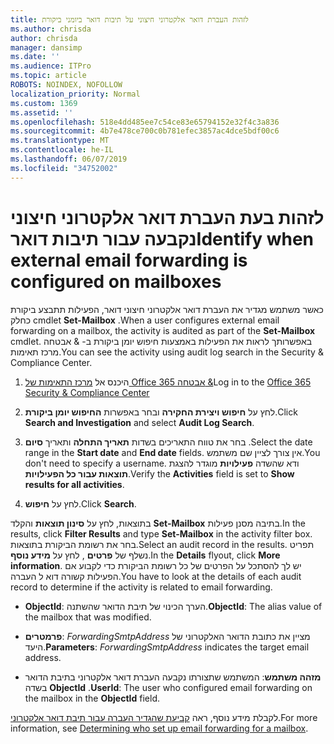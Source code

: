 ```yaml
---
title: לזהות העברת דואר אלקטרוני חיצוני על תיבות דואר ביומני ביקורת
ms.author: chrisda
author: chrisda
manager: dansimp
ms.date: ''
ms.audience: ITPro
ms.topic: article
ROBOTS: NOINDEX, NOFOLLOW
localization_priority: Normal
ms.custom: 1369
ms.assetid: ''
ms.openlocfilehash: 518e4dd485ee7c54ce83e65794152e32f4c3a836
ms.sourcegitcommit: 4b7e478ce700c0b781efec3857ac4dce5bdf00c6
ms.translationtype: MT
ms.contentlocale: he-IL
ms.lasthandoff: 06/07/2019
ms.locfileid: "34752002"
---
```

# <a name="identify-when-external-email-forwarding-is-configured-on-mailboxes"></a><span data-ttu-id="62fd4-102">לזהות בעת העברת דואר אלקטרוני חיצוני נקבעה עבור תיבות דואר</span><span class="sxs-lookup"><span data-stu-id="62fd4-102">Identify when external email forwarding is configured on mailboxes</span></span>

<span data-ttu-id="62fd4-103">כאשר משתמש מגדיר את העברת דואר אלקטרוני חיצוני דואר, הפעילות תתבצע ביקורת כחלק cmdlet **Set-Mailbox** .</span><span class="sxs-lookup"><span data-stu-id="62fd4-103">When a user configures external email forwarding on a mailbox, the activity is audited as part of the **Set-Mailbox** cmdlet.</span></span> <span data-ttu-id="62fd4-104">באפשרותך לראות את הפעילות באמצעות חיפוש יומן ביקורת ב- & אבטחה מרכז תאימות.</span><span class="sxs-lookup"><span data-stu-id="62fd4-104">You can see the activity using audit log search in the Security & Compliance Center.</span></span>

1. <span data-ttu-id="62fd4-105">היכנס אל [מרכז התאימות של Office 365 אבטחה &](https://protection.office.com/)</span><span class="sxs-lookup"><span data-stu-id="62fd4-105">Log in to the [Office 365 Security & Compliance Center](https://protection.office.com/)</span></span>

2. <span data-ttu-id="62fd4-106">לחץ על **חיפוש ויצירת החקירה** ובחר באפשרות **החיפוש יומן ביקורת**.</span><span class="sxs-lookup"><span data-stu-id="62fd4-106">Click **Search and Investigation** and select **Audit Log Search**.</span></span>

3. <span data-ttu-id="62fd4-107">בחר את טווח התאריכים בשדות **תאריך התחלה** ותאריך **סיום** .</span><span class="sxs-lookup"><span data-stu-id="62fd4-107">Select the date range in the **Start date** and **End date** fields.</span></span> <span data-ttu-id="62fd4-108">אין צורך לציין שם משתמש.</span><span class="sxs-lookup"><span data-stu-id="62fd4-108">You don't need to specify a username.</span></span> <span data-ttu-id="62fd4-109">ודא שהשדה **פעילויות** מוגדר להצגת **תוצאות עבור כל הפעילויות**.</span><span class="sxs-lookup"><span data-stu-id="62fd4-109">Verify the **Activities** field is set to **Show results for all activities**.</span></span>

4. <span data-ttu-id="62fd4-110">לחץ על **חיפוש**.</span><span class="sxs-lookup"><span data-stu-id="62fd4-110">Click **Search**.</span></span>

<span data-ttu-id="62fd4-111">בתוצאות, לחץ על **סינון תוצאות** והקלד **Set-Mailbox** בתיבה מסנן פעילות.</span><span class="sxs-lookup"><span data-stu-id="62fd4-111">In the results, click **Filter Results** and type **Set-Mailbox** in the activity filter box.</span></span> <span data-ttu-id="62fd4-112">בחר את רשומת הביקורת בתוצאות.</span><span class="sxs-lookup"><span data-stu-id="62fd4-112">Select an audit record in the results.</span></span> <span data-ttu-id="62fd4-113">תפריט נשלף של **פרטים** , לחץ על **מידע נוסף**.</span><span class="sxs-lookup"><span data-stu-id="62fd4-113">In the **Details** flyout, click **More information**.</span></span> <span data-ttu-id="62fd4-114">יש לך להסתכל על הפרטים של כל רשומת הביקורת כדי לקבוע אם הפעילות קשורה דוא ל העברה.</span><span class="sxs-lookup"><span data-stu-id="62fd4-114">You have to look at the details of each audit record to determine if the activity is related to email forwarding.</span></span>

- <span data-ttu-id="62fd4-115">**ObjectId**: הערך הכינוי של תיבת הדואר שהשתנה.</span><span class="sxs-lookup"><span data-stu-id="62fd4-115">**ObjectId**: The alias value of the mailbox that was modified.</span></span>

- <span data-ttu-id="62fd4-116">**פרמטרים**: _ForwardingSmtpAddress_ מציין את כתובת הדואר האלקטרוני של היעד.</span><span class="sxs-lookup"><span data-stu-id="62fd4-116">**Parameters**: _ForwardingSmtpAddress_ indicates the target email address.</span></span>

- <span data-ttu-id="62fd4-117">**מזהה משתמש**: המשתמש שתצורתו נקבעה העברת דואר אלקטרוני בתיבת הדואר בשדה **ObjectId** .</span><span class="sxs-lookup"><span data-stu-id="62fd4-117">**UserId**: The user who configured email forwarding on the mailbox in the **ObjectId** field.</span></span>

<span data-ttu-id="62fd4-118">לקבלת מידע נוסף, ראה [קביעת שהגדיר העברה עבור תיבת דואר אלקטרוני](https://docs.microsoft.com/office365/securitycompliance/auditing-troubleshooting-scenarios#determining-who-set-up-email-forwarding-for-a-mailbox).</span><span class="sxs-lookup"><span data-stu-id="62fd4-118">For more information, see [Determining who set up email forwarding for a mailbox](https://docs.microsoft.com/office365/securitycompliance/auditing-troubleshooting-scenarios#determining-who-set-up-email-forwarding-for-a-mailbox).</span></span>
